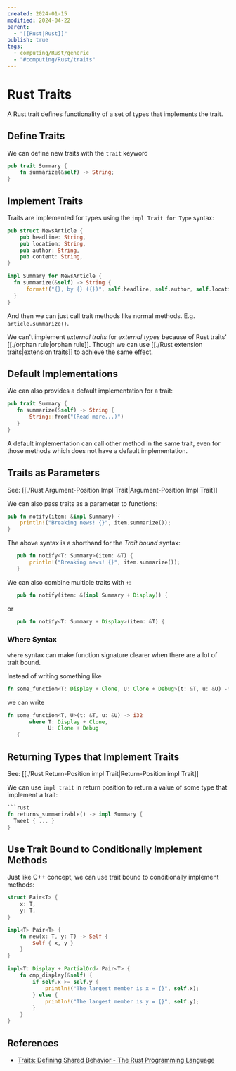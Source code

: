 ```yaml
---
created: 2024-01-15
modified: 2024-04-22
parent:
  - "[[Rust|Rust]]"
publish: true
tags:
  - computing/Rust/generic
  - "#computing/Rust/traits"
---
```


# Rust Traits
A Rust trait defines functionality of a set of types that implements the trait.

## Define Traits
We can define new traits with the `trait` keyword
```rust
pub trait Summary {
    fn summarize(&self) -> String;
}
```

## Implement Traits
Traits are implemented for types using the `impl Trait for Type` syntax:
```rust
pub struct NewsArticle {
    pub headline: String,
    pub location: String,
    pub author: String,
    pub content: String,
}

impl Summary for NewsArticle {
  fn summarize(&self) -> String {
      format!("{}, by {} ({})", self.headline, self.author, self.location)
  }
}
```

And then we can just call trait methods like normal methods. E.g. `article.summarize()`.

We can't implement _external traits_ for _external types_ because of Rust traits' [[./orphan rule|orphan rule]]. Though we can use [[./Rust extension traits|extension traits]] to achieve the same effect.

## Default Implementations
   We can also provides a default implementation for a trait:
 ```rust
pub trait Summary {
    fn summarize(&self) -> String {
        String::from("(Read more...)")
    }
}
```

A default implementation can call other method in the same trait, even for those methods which does not have a default implementation.

## Traits as Parameters
See: [[./Rust Argument-Position Impl Trait|Argument-Position Impl Trait]]

We can also pass traits as a parameter to functions:
```rust
pub fn notify(item: &impl Summary) {
    println!("Breaking news! {}", item.summarize());
}
```

The above syntax is a shorthand for the _Trait bound_ syntax:
```rust
   pub fn notify<T: Summary>(item: &T) {
       println!("Breaking news! {}", item.summarize());
   }
```

We can also combine multiple traits with `+`:
```rust
   pub fn notify(item: &(impl Summary + Display)) {
```
or
```rust
   pub fn notify<T: Summary + Display>(item: &T) {
```

### Where Syntax
`where` syntax can make function signature clearer when there are a lot of trait bound.

Instead of writing something like
```rust
fn some_function<T: Display + Clone, U: Clone + Debug>(t: &T, u: &U) -> i32 {
```
we can write
```rust
fn some_function<T, U>(t: &T, u: &U) -> i32
       where T: Display + Clone,
             U: Clone + Debug
   {
```

## Returning Types that Implement Traits
See: [[./Rust Return-Position impl Trait|Return-Position impl Trait]]

We can use `impl trait` in return position to return a value of some type that implement a trait:
```rust
```rust
fn returns_summarizable() -> impl Summary {
  Tweet { ... }
}
```

## Use Trait Bound to Conditionally Implement Methods
Just like C++ concept, we can use trait bound to conditionally implement methods:
```rust
struct Pair<T> {
    x: T,
    y: T,
}

impl<T> Pair<T> {
    fn new(x: T, y: T) -> Self {
        Self { x, y }
    }
}

impl<T: Display + PartialOrd> Pair<T> {
    fn cmp_display(&self) {
        if self.x >= self.y {
            println!("The largest member is x = {}", self.x);
        } else {
            println!("The largest member is y = {}", self.y);
        }
    }
}
```

## References
 - [Traits: Defining Shared Behavior - The Rust Programming Language](https://rust-book.cs.brown.edu/ch10-02-traits.html)